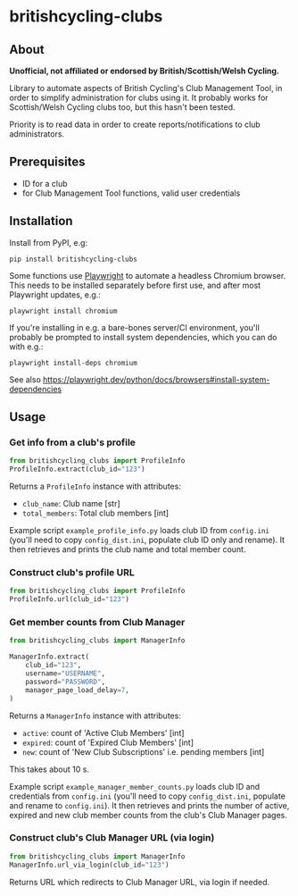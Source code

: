 # britishcycling-clubs


## About

**Unofficial, not affiliated or endorsed by British/Scottish/Welsh Cycling.**

Library to automate aspects of British Cycling's Club Management Tool, in order to
simplify administration for clubs using it. It probably works for Scottish/Welsh
Cycling clubs too, but this hasn't been tested.

Priority is to read data in order to create reports/notifications to club
administrators.


## Prerequisites

- ID for a club
- for Club Management Tool functions, valid user credentials


## Installation

Install from PyPI, e.g:
```shell
pip install britishcycling-clubs
```

Some functions use [Playwright](https://playwright.dev/python/) to automate a headless Chromium browser. This needs
to be installed separately before first use, and after most Playwright updates, e.g.:
```shell
playwright install chromium
```

If you're installing in e.g. a bare-bones server/CI environment, you'll probably be 
prompted to install system dependencies, which you can do with e.g.:
```shell
playwright install-deps chromium
```

See also https://playwright.dev/python/docs/browsers#install-system-dependencies


## Usage

### Get info from a club's profile

```python
from britishcycling_clubs import ProfileInfo
ProfileInfo.extract(club_id="123")
```
Returns a `ProfileInfo` instance with attributes:

- `club_name`: Club name [str]
- `total_members`: Total club members [int]

Example script `example_profile_info.py` loads club ID from `config.ini` (you'll
need to copy `config_dist.ini`, populate club ID only and rename).
It then retrieves and prints the club name and total member count.


### Construct club's profile URL

```python
from britishcycling_clubs import ProfileInfo
ProfileInfo.url(club_id="123")
```

### Get member counts from Club Manager

```python
from britishcycling_clubs import ManagerInfo

ManagerInfo.extract(
    club_id="123",
    username="USERNAME",
    password="PASSWORD",
    manager_page_load_delay=7,
)
```
Returns a `ManagerInfo` instance with attributes:

- `active`: count of 'Active Club Members' [int]
- `expired`: count of 'Expired Club Members' [int]
- `new`: count of 'New Club Subscriptions' i.e. pending members [int]

This takes about 10 s.

Example script `example_manager_member_counts.py` loads club ID and credentials from
`config.ini` (you'll need to copy `config_dist.ini`, populate and rename to 
`config.ini`).
It then retrieves and prints the number of active, expired and new 
club member counts from the club's Club Manager pages. 

### Construct club's Club Manager URL (via login)

```python
from britishcycling_clubs import ManagerInfo
ManagerInfo.url_via_login(club_id="123")
```
Returns URL which redirects to Club Manager URL, via login if needed.


